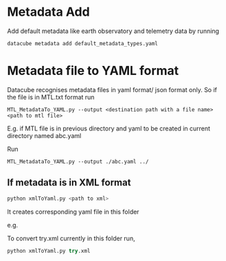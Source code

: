 # Metadata Add

Add default metadata like earth observatory and telemetry data by running 

```
datacube metadata add default_metadata_types.yaml
```

# Metadata file to YAML format

Datacube recognises metadata files in yaml format/ json format only.
So if the file is in MTL.txt format run

```
MTL_MetadataTo_YAML.py --output <destination path with a file name> <path to mtl file>
```

E.g. if MTL file is in previous directory and yaml to be created in current directory named abc.yaml

Run

```
MTL_MetadataTo_YAML.py --output ./abc.yaml ../
```

## If metadata is in XML format

```python
python xmlToYaml.py <path to xml> 
```
It creates corresponding yaml file in this folder

e.g.

To convert try.xml currently in this folder run,

```python
python xmlToYaml.py try.xml
```
